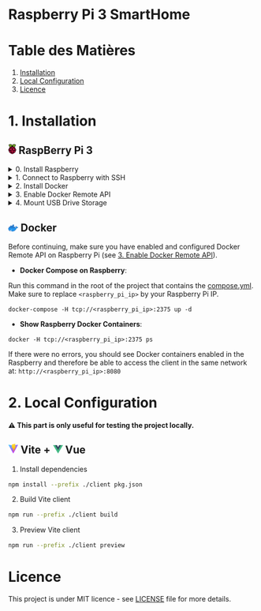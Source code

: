 Raspberry Pi 3 SmartHome
========================

# Table des Matières
1. [Installation](#1-installation)
2. [Local Configuration](#2-local-configuration)
3. [Licence](#licence)

# 1. Installation

## ![Raspberry logo](./README/raspberry.png "Raspberry") RaspBerry Pi 3

<details>
  <summary id="connect-to-raspberry">0. Install Raspberry</summary>

* Refer to https://www.raspberrypi.com/documentation/computers/getting-started.html
</details>
<details>
  <summary id="connect-to-raspberry-with-ssh">1. Connect to Raspberry with SSH</summary>

* Check if SSH is installed:
  ```text
  sudo systemctl status ssh
  ```
  If not, install it:
  ```text
  sudo apt update
  sudo apt install openssh-server
  ```
* Enable SSH
  ```text
  sudo systemctl enable ssh
  sudo systemctl start ssh
  ```
  And get your Raspberry IP:
  ```text
  hostname -I
  ```
* Connect via SSH from your computer:

  Make sure to replace `<raspberry_pi_ip>` by your own Raspberry IP.
  ```
  ssh pi@<raspberry_pi_ip>
  ```
  You can also connect with Putty for Windows or OpenSSH for Linux.
</details>
<details>
  <summary id="install-docker">2. Install Docker</summary>

* Update Package Lists:
  ```text
  sudo apt update
  ```

* Install Required Packages:
  ```text
  sudo apt install -y apt-transport-https ca-certificates software-properties-common
  ```

* Add Docker's GPG Key:
  ```text
  curl -fsSL https://download.docker.com/linux/raspbian/gpg | sudo gpg --dearmor -o /usr/share/keyrings/docker-archive-keyring.gpg
  ```

* Set up the Docker Stable Repository:
  ```text
  echo "deb [signed-by=/usr/share/keyrings/docker-archive-keyring.gpg] https://download.docker.com/linux/raspbian $(lsb_release -cs) stable" | sudo tee /etc/apt/sources.list.d/docker.list > /dev/null
  ```

* Update Package Lists Again:
  ```text
  sudo apt update
  ```

* Install Docker Engine:
  ```text
  sudo apt install -y docker-ce docker-ce-cli containerd.io
  ```

* Add Your User to the Docker Group:
  ```text
  sudo usermod -aG docker <username>
  ```
  Replace `<username>` by your own username.


* Reboot Your Raspberry Pi:
  ```text
  sudo reboot
  ```

* Verify Docker Installation:
  ```text
  docker --version
  ```

</details>
<details>
  <summary id="enable-docker-remote-api">3. Enable Docker Remote API</summary>

* Edit the Docker daemon startup options:
  ```text
  sudo nano /lib/systemd/system/docker.service
  ```
  Find the ExecStart line, which starts with /usr/bin/dockerd, and remove the `-H fd://` part:
  ```text
  ExecStart=/usr/bin/dockerd -H fd:// --containerd=/run/containerd/containerd.sock
  ```

* Save the file and reload daemon:
  ```text
  sudo systemctl daemon-reload
  ```

* Edit the Docker daemon configuration file:
  ```text
  sudo nano /etc/docker/daemon.json
  ```
  Update the file to include the following content, replacing `<raspberry_pi_ip>` with the actual IP address of your Raspberry Pi:
  ```json
  {
    "hosts": ["tcp://<raspberry_pi_ip>:2375", "unix:///var/run/docker.sock"]
  }
  ```
  ⚠ You can get your Raspberry IP with:
  ```text
  hostname -I
  ```

* Save the file and restart the Docker daemon:
  ```text
  sudo systemctl restart docker
  ```

* Ensure that the Docker daemon is running and listening for remote connections. Run the following command on your Raspberry Pi:
  ```text
  sudo systemctl status docker
  ```

</details>
<details>
  <summary id="mount-usb-drive-storage">4. Mount USB Drive Storage</summary>

* Find USB Device:
  ```text
  sudo fdisk -l
  ```
  ⚠ Remember the device path (something like `/dev/sda1`) and the file system format type (something like `NTFS`).


* Find Device UUID (last value before arrow):
  ```text
  sudo ls -l /dev/disk/by-uuid/
  ```
  ⚠ Remember the device UUID.


* Create the mount point directory:
  ```text
  sudo mkdir /mnt/usb
  ```

* Edit the Mount Point configuration file:
  ```text
  sudo nano /etc/fstab
  ```
  Update the file to include the following line:
  ```text
  UUID=<device_uuid> /mnt/usb <file_system> uid=<user>,gid=<user> 0 0
  ```
  ⚠ Replace `<device_uuid>` by your usb device uuid, `<file_sytem>` by your file system (ntfs-3g for NTFS) and `<user>` by the user (default pi).


* Mount Storage:
  ```text
  sudo mount -a
  ```
  And check filesystem mount:
  ```text
  df -h
  ```
  Now, your USB drive should now be available in the /mnt/usb folder and Raspberry Pi OS will mount it automatically at each boot.
  See more details on https://raspberrytips.com/mount-usb-drive-raspberry-pi/
</details>

## ![Docker logo](./README/docker.png "Docker") Docker

Before continuing, make sure you have enabled and configured Docker Remote API on Raspberry Pi (see [3. Enable Docker Remote API](#enable-docker-remote-api)).

* **Docker Compose on Raspberry**:

Run this command in the root of the project that contains the [compose.yml](compose.yaml). Make sure to replace `<raspberry_pi_ip>` by your Raspberry Pi IP.
```text
docker-compose -H tcp://<raspberry_pi_ip>:2375 up -d
```

* **Show Raspberry Docker Containers**:

```text
docker -H tcp://<raspberry_pi_ip>:2375 ps
```

If there were no errors, you should see Docker containers enabled in the Raspberry and therefore be able to access the client in the same network at: `http://<raspberry_pi_ip>:8080`

# 2. Local Configuration
#### ⚠ This part is only useful for testing the project locally.

## ![Vite logo](./README/vite.png "Vite") Vite + ![Vue logo](./README/vue.png "Vue") Vue

1. Install dependencies
```bash
npm install --prefix ./client pkg.json
```
2. Build Vite client
```bash
npm run --prefix ./client build
```
3. Preview Vite client
```bash
npm run --prefix ./client preview
```

# Licence

This project is under MIT licence - see [LICENSE](LICENSE) file for more details.